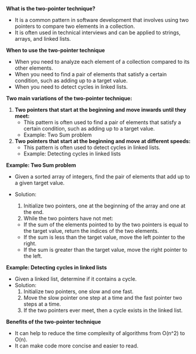 **What is the two-pointer technique?**

- It is a common pattern in software development that involves using two pointers to compare two elements in a collection.
- It is often used in technical interviews and can be applied to strings, arrays, and linked lists.

**When to use the two-pointer technique**

- When you need to analyze each element of a collection compared to its other elements.
- When you need to find a pair of elements that satisfy a certain condition, such as adding up to a target value.
- When you need to detect cycles in linked lists.

**Two main variations of the two-pointer technique:**

1. **Two pointers that start at the beginning and move inwards until they meet:**
    - This pattern is often used to find a pair of elements that satisfy a certain condition, such as adding up to a target value.
    - Example: Two Sum problem
2. **Two pointers that start at the beginning and move at different speeds:**
    - This pattern is often used to detect cycles in linked lists.
    - Example: Detecting cycles in linked lists

**Example: Two Sum problem**

- Given a sorted array of integers, find the pair of elements that add up to a given target value.
- Solution:
    
    1. Initialize two pointers, one at the beginning of the array and one at the end.
    2. While the two pointers have not met:
    
    - If the sum of the elements pointed to by the two pointers is equal to the target value, return the indices of the two elements.
    - If the sum is less than the target value, move the left pointer to the right.
    - If the sum is greater than the target value, move the right pointer to the left.

**Example: Detecting cycles in linked lists**

- Given a linked list, determine if it contains a cycle.
- Solution:
    1. Initialize two pointers, one slow and one fast.
    2. Move the slow pointer one step at a time and the fast pointer two steps at a time.
    3. If the two pointers ever meet, then a cycle exists in the linked list.

**Benefits of the two-pointer technique**

- It can help to reduce the time complexity of algorithms from O(n^2) to O(n).
- It can make code more concise and easier to read.